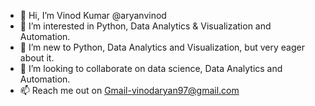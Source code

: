 - 👋 Hi, I’m Vinod Kumar @aryanvinod
- 👀 I’m interested in Python, Data Analytics & Visualization and Automation.
- 🌱 I’m new to Python, Data Analytics and Visualization, but very eager about it.
- 💞️ I’m looking to collaborate on data science, Data Analytics and Automation.
- 📫 Reach me out on Gmail-vinodaryan97@gmail.com
